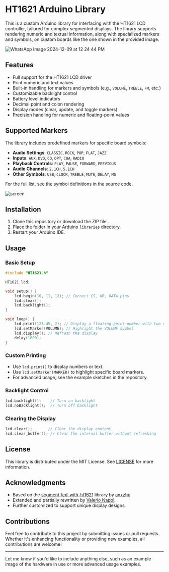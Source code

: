 # HT1621 Arduino Library

This is a custom Arduino library for interfacing with the HT1621 LCD controller, tailored for complex segmented displays. The library supports rendering numeric and textual information, along with specialized markers and symbols, on custom boards like the one shown in the provided image.

![WhatsApp Image 2024-12-09 at 12 24 44 PM](https://github.com/user-attachments/assets/49e47768-2e3c-4afd-906b-733b32498530)

## Features

- Full support for the HT1621 LCD driver
- Print numeric and text values
- Built-in handling for markers and symbols (e.g., `VOLUME`, `TREBLE`, `FM`, etc.)
- Customizable backlight control
- Battery level indicators
- Decimal point and colon rendering
- Display modes (clear, update, and toggle markers)
- Precision handling for numeric and floating-point values

## Supported Markers

The library includes predefined markers for specific board symbols:

- **Audio Settings**: `CLASSIC`, `ROCK`, `POP`, `FLAT`, `JAZZ`
- **Inputs**: `AUX`, `DVD`, `CD`, `OPT`, `COA`, `RADIO`
- **Playback Controls**: `PLAY`, `PAUSE`, `FORWARD`, `PREVIOUS`
- **Audio Channels**: `2.1CH`, `5.1CH`
- **Other Symbols**: `USB`, `CLOCK`, `TREBLE`, `MUTE`, `DELAY`, `MS`

For the full list, see the symbol definitions in the source code.

![screen](https://github.com/user-attachments/assets/d10e18f4-f12f-41cb-bdeb-1a9ba0de5217)

## Installation

1. Clone this repository or download the ZIP file.
2. Place the folder in your Arduino `libraries` directory.
3. Restart your Arduino IDE.

## Usage

### Basic Setup

```cpp
#include "HT1621.h"

HT1621 lcd;

void setup() {
    lcd.begin(10, 11, 12); // Connect CS, WR, DATA pins
    lcd.clear();
    lcd.backlight();
}

void loop() {
    lcd.print(123.45, 2); // Display a floating-point number with two decimals
    lcd.setMarker(VOLUME); // Highlight the VOLUME symbol
    lcd.display(); // Refresh the display
    delay(1000);
}
```

### Custom Printing

- Use `lcd.print()` to display numbers or text.
- Use `lcd.setMarker(MARKER)` to highlight specific board markers.
- For advanced usage, see the example sketches in the repository.

### Backlight Control

```cpp
lcd.backlight();    // Turn on backlight
lcd.noBacklight();  // Turn off backlight
```

### Clearing the Display

```cpp
lcd.clear();       // Clear the display content
lcd.clear_buffer(); // Clear the internal buffer without refreshing
```

## License

This library is distributed under the MIT License. See [LICENSE](LICENSE) for more information.

## Acknowledgments

- Based on the [segment-lcd-with-ht1621](https://github.com/anxzhu/segment-lcd-with-ht1621) library by [anxzhu](https://github.com/anxzhu).
- Extended and partially rewritten by [Valerio Nappi](https://github.com/valerionew).
- Further customized to support unique display designs.

## Contributions

Feel free to contribute to this project by submitting issues or pull requests. Whether it's enhancing functionality or providing new examples, all contributions are welcome!

---

Let me know if you'd like to include anything else, such as an example image of the hardware in use or more advanced usage examples.
